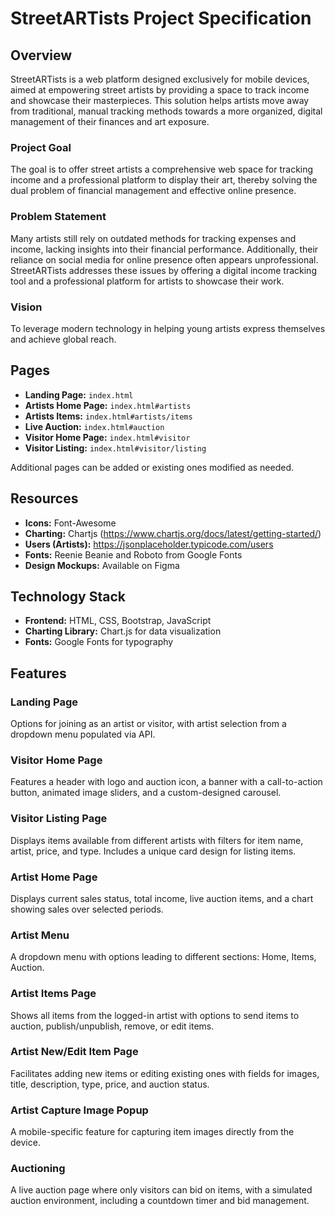 # StreetARTists Project Specification

## Overview

StreetARTists is a web platform designed exclusively for mobile devices, aimed at empowering street artists by providing a space to track income and showcase their masterpieces. This solution helps artists move away from traditional, manual tracking methods towards a more organized, digital management of their finances and art exposure.

### Project Goal

The goal is to offer street artists a comprehensive web space for tracking income and a professional platform to display their art, thereby solving the dual problem of financial management and effective online presence.

### Problem Statement

Many artists still rely on outdated methods for tracking expenses and income, lacking insights into their financial performance. Additionally, their reliance on social media for online presence often appears unprofessional. StreetARTists addresses these issues by offering a digital income tracking tool and a professional platform for artists to showcase their work.

### Vision

To leverage modern technology in helping young artists express themselves and achieve global reach.

## Pages

- **Landing Page:** `index.html`
- **Artists Home Page:** `index.html#artists`
- **Artists Items:** `index.html#artists/items`
- **Live Auction:** `index.html#auction`
- **Visitor Home Page:** `index.html#visitor`
- **Visitor Listing:** `index.html#visitor/listing`

Additional pages can be added or existing ones modified as needed.

## Resources

- **Icons:** Font-Awesome
- **Charting:** Chartjs (https://www.chartjs.org/docs/latest/getting-started/)
- **Users (Artists):** https://jsonplaceholder.typicode.com/users
- **Fonts:** Reenie Beanie and Roboto from Google Fonts
- **Design Mockups:** Available on Figma

## Technology Stack

- **Frontend:** HTML, CSS, Bootstrap, JavaScript
- **Charting Library:** Chart.js for data visualization
- **Fonts:** Google Fonts for typography

## Features

### Landing Page

Options for joining as an artist or visitor, with artist selection from a dropdown menu populated via API.

### Visitor Home Page

Features a header with logo and auction icon, a banner with a call-to-action button, animated image sliders, and a custom-designed carousel.

### Visitor Listing Page

Displays items available from different artists with filters for item name, artist, price, and type. Includes a unique card design for listing items.

### Artist Home Page

Displays current sales status, total income, live auction items, and a chart showing sales over selected periods.

### Artist Menu

A dropdown menu with options leading to different sections: Home, Items, Auction.

### Artist Items Page

Shows all items from the logged-in artist with options to send items to auction, publish/unpublish, remove, or edit items.

### Artist New/Edit Item Page

Facilitates adding new items or editing existing ones with fields for images, title, description, type, price, and auction status.

### Artist Capture Image Popup

A mobile-specific feature for capturing item images directly from the device.

### Auctioning

A live auction page where only visitors can bid on items, with a simulated auction environment, including a countdown timer and bid management.


